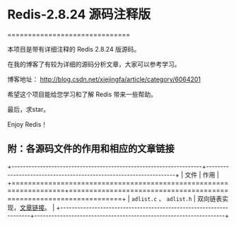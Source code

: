 # Redis-2.8.24 源码注释版
==============================

本项目是带有详细注释的 Redis 2.8.24 版源码。

在我的博客了有较为详细的源码分析文章，大家可以参考学习。

博客地址： http://blog.csdn.net/xiejingfa/article/category/6064201


希望这个项目能给您学习和了解 Redis 带来一些帮助。

最后，求star。


Enjoy Redis！


附：各源码文件的作用和相应的文章链接
------------------------------------------

+-------------------------------------------------------------------+-------------------------------------------------------------------+
| 文件                                                              | 作用                                                              |
+===================================================================+===================================================================+
| ``adlist.c`` 、 ``adlist.h``                                      | 双向链表实现，[文章链接](http://blog.csdn.net/xiejingfa/article/details/50938028)。                                          |
+-------------------------------------------------------------------+-------------------------------------------------------------------+


